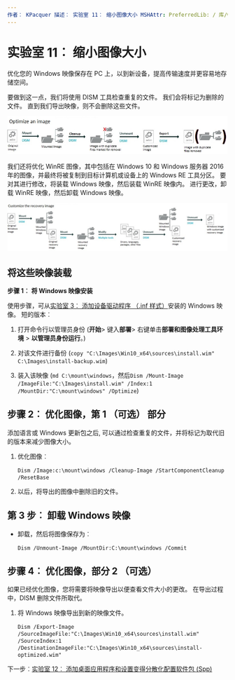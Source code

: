 ```yaml
---
作者︰ KPacquer 描述︰ 实验室 11︰ 缩小图像大小 MSHAttr: PreferredLib: / 库/windows/硬件标题︰ 实验室 11︰ 缩小图像大小
---
```


# <a name="lab-11-shrink-your-image-size"></a>实验室 11︰ 缩小图像大小

优化您的 Windows 映像保存在 PC 上，以到新设备，提高传输速度并更容易地存储空间。

要做到这一点，我们将使用 DISM 工具检查重复的文件。 我们会将标记为删除的文件。 直到我们导出映像，则不会删除这些文件。 

   ![图像︰ 装入该映像，将标记为删除重复的文件、 卸载映像，然后将映像导出。](images/dism-shrink-image.jpg)


我们还将优化 WinRE 图像，其中包括在 Windows 10 和 Windows 服务器 2016年的图像，并最终将被复制到目标计算机或设备上的 Windows RE 工具分区。 要对其进行修改，将装载 Windows 映像，然后装载 WinRE 映像内。 进行更改，卸载 WinRE 映像，然后卸载 Windows 映像。 

   ![图像︰ 安装的 Windows 映像，然后装载恢复映像内的。 进行更改，然后卸载恢复映像，并最后将 Windows 映像](images/customize-recovery-image.jpg)

## <a name="span-idmounttheimagesspanmount-the-images"></a><span id="Mount_the_images"></span>将这些映像装载

**步骤 1︰ 将 Windows 映像安装**

使用步骤，可从[实验室 3︰ 添加设备驱动程序 （.inf 样式）](add-device-drivers.md)安装的 Windows 映像。 短的版本︰

1.  打开命令行以管理员身份 (**开始**> 键入**部署**> 右键单击**部署和图像处理工具环境** > **以管理员身份运行**。)

2.  对该文件进行备份 (`copy "C:\Images\Win10_x64\sources\install.wim" C:\Images\install-backup.wim`)

3.  装入该映像 (`md C:\mount\windows`，然后`Dism /Mount-Image /ImageFile:"C:\Images\install.wim" /Index:1 /MountDir:"C:\mount\windows" /Optimize`)



## <a name="span-idoptimizingtheimagepart1spanspan-idoptimizingtheimagepart1spanspan-idoptimizingtheimagepart1spanstep-2-optimizing-the-image-part-1-optional"></a><span id="Optimizing_the_image_part_1"></span><span id="optimizing_the_image_part_1"></span><span id="OPTIMIZING_THE_IMAGE_PART_1"></span>步骤 2︰ 优化图像，第 1 （可选） 部分

添加语言或 Windows 更新包之后, 可以通过检查重复的文件，并将标记为取代旧的版本来减少图像大小。

1.  优化图像︰

    ``` syntax
    Dism /Image:c:\mount\windows /Cleanup-Image /StartComponentCleanup /ResetBase
    ```

2.  以后，将导出的图像中删除旧的文件。

## <a name="span-idbkmksaveimagespanspan-idbkmksaveimagespanspan-idbkmksaveimagespanstep-3-unmount-the-windows-image"></a><span id="BKMK_SaveImage"></span><span id="bkmk_saveimage"></span><span id="BKMK_SAVEIMAGE"></span>第 3 步︰ 卸载 Windows 映像


-   卸载，然后将图像保存为︰

    ``` syntax
    Dism /Unmount-Image /MountDir:C:\mount\windows /Commit
    ```

## <a name="span-idoptimizingtheimagepart2spanspan-idoptimizingtheimagepart2spanspan-idoptimizingtheimagepart2spanstep-4-optimizing-the-image-part-2-optional"></a><span id="Optimizing_the_image_part_2"></span><span id="optimizing_the_image_part_2"></span><span id="OPTIMIZING_THE_IMAGE_PART_2"></span>步骤 4︰ 优化图像，部分 2 （可选）

如果已经优化图像，您将需要将映像导出以便查看文件大小的更改。 在导出过程中，DISM 删除文件所取代。

1.  将 Windows 映像导出到新的映像文件。

    ``` syntax
    Dism /Export-Image /SourceImageFile:"C:\Images\Win10_x64\sources\install.wim" /SourceIndex:1 /DestinationImageFile:"C:\Images\Win10_x64\sources\install-optimized.wim"
    ```

下一步︰[实验室 12︰ 添加桌面应用程序和设置变得分散化配置软件包 (Spp)](add-desktop-apps-wth-spps-sxs.md)